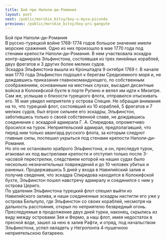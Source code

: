 ```yaml
---
title: Бой при Наполи-ди-Романия
layout: post
next: /public/morskie_bitvy/boy-u-mysa-picunda
previous: /public/morskie_bitvy/boy-pri-gangute
---
```


Бой при Наполи-ди-Романия   
В русско-турецкой войне 1768-1774 годов большое значение имели морские сражения. Одно из них произошло в мае 1770 года под стенами крепости Наполи-ди-Романия. В нем участвовала эскадра контр-адмирала Эльфинстона, состоявшая из трех линейных кораблей, двух фрегатов и 3 других более мелких судов.  
Эскадра Эльфинстона вышла из Кронштадта 9 октября 1769 г. В начале мая 1770 года Эльфинстон подошел к берегам Средиземного моря и, не дождавшись приказания главнокомандующего, по собственным соображениям, основанным на местных слухах, высадил десантные войска в Колокифской бухте в порте Рупино и велел им идти к Мизитре.   
Сам же, услышав о близости турецкого флота, отправился отыскивать его. 16 мая увидел неприятеля у острова Специя. Не обращая внимания на то, что турецкий флот, состоявший из 10 кораблей, 5 фрегатов и 7 мелких судов, был втрое сильнее его эскадры, Эльфинстон, заботившись только о своей собственной славе, не дождавшись соединения с эскадрой адмирала Г. А. Спиридова, опрометчиво бросился на турок. Неприятельский адмирал, предполагавший, что перед ним только авангард русского флота, за которым следуют главные силы, поспешил укрыться под стенами крепости Наполи-ди-Романия.   
Но это не остановило храброго Эльфинстона, и он, преследуя турок, атаковал их под выстрелами крепости и отступил только после 3-часовой перестрелки, следствием которой на наших судах было несколько незначительных повреждений и до 10 человек убитых и раненых. Продержавшись 5 дней у входа в Навилийский залив и получив сведения, что эскадра Спиридова находится в Колокифской бухте, Эльфинстон пошел навстречу адмиралу и соединился с ним у острова Цериго.   
По удалении Эльфинстона турецкий флот спешил выйти из Навилийского залива, и наши соединенные эскадры настигли его уже у острова Бельпуло, где Эльфинстон со своих кораблей, несмотря на дальность расстояния, открыл по неприятелю безвредный огонь. Преследуемые в продолжение двух дней турки, наконец, скрылись из виду между островами Зея и Фермо, а наш флот, имея недостаток в пресной воде, зашел за нею в залив Рафти, и отряд, под начальством Эльфинстона, успел овладеть у Негропонта 4-пушечною неприятельскою батареею.